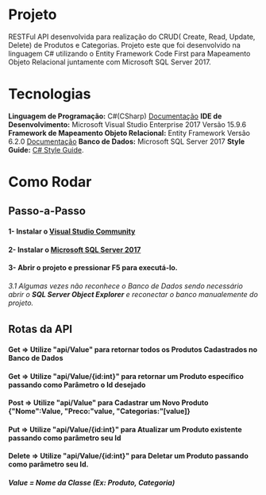 # Projeto

RESTFul API desenvolvida para realização do CRUD( Create, Read, Update, Delete) de Produtos e Categorias. Projeto este que foi desenvolvido na linguagem C# utilizando o Entity Framework Code First para Mapeamento Objeto Relacional juntamente com Microsoft SQL Server 2017.


# Tecnologias

**Linguagem de Programação:** C#(CSharp) [Documentação](https://docs.microsoft.com/pt-br/dotnet/csharp/)
**IDE de Desenvolvimento:** Microsoft Visual Studio Enterprise 2017 Versão 15.9.6  
**Framework de Mapeamento Objeto Relacional:** Entity Framework Versão 6.2.0 [Documentação](https://docs.microsoft.com/pt-br/ef/ef6/)
**Banco de Dados:** Microsoft SQL Server 2017
**Style Guide:** [C# Style Guide](https://docs.microsoft.com/pt-br/dotnet/csharp/programming-guide/inside-a-program/coding-conventions).

# Como Rodar

## Passo-a-Passo

#### 1- Instalar o [Visual Studio Community](https://visualstudio.microsoft.com/pt-br/downloads/?rr=https%3A%2F%2Fwww.google.com%2F)
#### 2- Instalar o [Microsoft SQL Server 2017](https://go.microsoft.com/fwlink/?linkid=853017)
#### 3- Abrir o projeto e pressionar **F5** para executá-lo.
  ###### 3.1 Algumas vezes não reconhece o Banco de Dados sendo necessário abrir o **SQL Server Object Explorer** e reconectar o banco manualemente do projeto.



## Rotas da API

#### Get    => Utilize "api/Value" para **retornar** todos os **Produtos** Cadastrados no Banco de Dados
#### Get    => Utilize "api/Value/{id:int}" para **retornar** um **Produto** específico passando como Parâmetro o **Id** desejado
#### Post   => Utilize "api/Value" para **Cadastrar** um **Novo Produto** {"Nome":Value, "Preco:"value, "Categorias:"[value]}
#### Put    => Utilize "api/Value/{id:int}" para **Atualizar** um **Produto** existente passando como parâmetro seu **Id**
#### Delete => Utilize "api/Value/{id:int}" para **Deletar** um **Produto** passando como parâmetro seu **Id**.

##### **Value** = Nome da **Classe** (Ex: Produto, Categoria)
 
 
 
 
